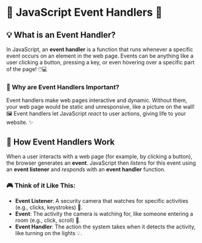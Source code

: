 # 🚀 JavaScript Event Handlers 🎯

## 💡 What is an Event Handler?

In JavaScript, an **event handler** is a function that runs whenever a specific event occurs on an element in the web page. Events can be anything like a user clicking a button, pressing a key, or even hovering over a specific part of the page! 🖱️💻

### 🌟 Why are Event Handlers Important?

Event handlers make web pages interactive and dynamic. Without them, your web page would be static and unresponsive, like a picture on the wall! 🖼️ Event handlers let JavaScript *react* to user actions, giving life to your website. ✨

## 🧠 How Event Handlers Work

When a user interacts with a web page (for example, by clicking a button), the browser generates an **event**. JavaScript then *listens* for this event using an **event listener** and *responds* with an **event handler** function.

### 🎮 Think of it Like This:
- **Event Listener**: A security camera that watches for specific activities (e.g., clicks, keystrokes) 👀.
- **Event**: The activity the camera is watching for, like someone entering a room (e.g., click, scroll) 🚶.
- **Event Handler**: The action the system takes when it detects the activity, like turning on the lights 💡.

